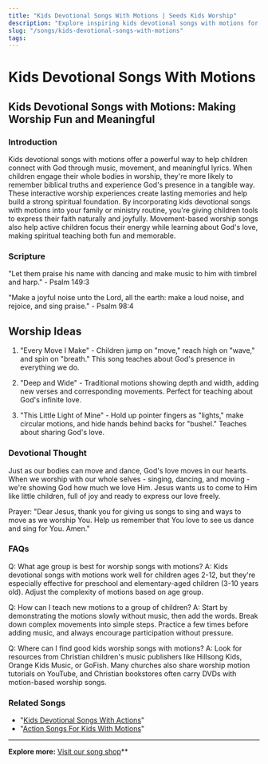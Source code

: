 ```yaml
---
title: "Kids Devotional Songs With Motions | Seeds Kids Worship"
description: "Explore inspiring kids devotional songs with motions for children's worship and faith development. Biblical music resources for families and ministry."
slug: "/songs/kids-devotional-songs-with-motions"
tags:
---
```


# Kids Devotional Songs With Motions

## Kids Devotional Songs with Motions: Making Worship Fun and Meaningful

### Introduction
Kids devotional songs with motions offer a powerful way to help children connect with God through music, movement, and meaningful lyrics. When children engage their whole bodies in worship, they're more likely to remember biblical truths and experience God's presence in a tangible way. These interactive worship experiences create lasting memories and help build a strong spiritual foundation. By incorporating kids devotional songs with motions into your family or ministry routine, you're giving children tools to express their faith naturally and joyfully. Movement-based worship songs also help active children focus their energy while learning about God's love, making spiritual teaching both fun and memorable.

### Scripture
"Let them praise his name with dancing and make music to him with timbrel and harp." - Psalm 149:3

"Make a joyful noise unto the Lord, all the earth: make a loud noise, and rejoice, and sing praise." - Psalm 98:4

## Worship Ideas
1. "Every Move I Make" - Children jump on "move," reach high on "wave," and spin on "breath." This song teaches about God's presence in everything we do.

2. "Deep and Wide" - Traditional motions showing depth and width, adding new verses and corresponding movements. Perfect for teaching about God's infinite love.

3. "This Little Light of Mine" - Hold up pointer fingers as "lights," make circular motions, and hide hands behind backs for "bushel." Teaches about sharing God's love.

### Devotional Thought
Just as our bodies can move and dance, God's love moves in our hearts. When we worship with our whole selves - singing, dancing, and moving - we're showing God how much we love Him. Jesus wants us to come to Him like little children, full of joy and ready to express our love freely.

Prayer: "Dear Jesus, thank you for giving us songs to sing and ways to move as we worship You. Help us remember that You love to see us dance and sing for You. Amen."

### FAQs

Q: What age group is best for worship songs with motions?
A: Kids devotional songs with motions work well for children ages 2-12, but they're especially effective for preschool and elementary-aged children (3-10 years old). Adjust the complexity of motions based on age group.

Q: How can I teach new motions to a group of children?
A: Start by demonstrating the motions slowly without music, then add the words. Break down complex movements into simple steps. Practice a few times before adding music, and always encourage participation without pressure.

Q: Where can I find good kids worship songs with motions?
A: Look for resources from Christian children's music publishers like Hillsong Kids, Orange Kids Music, or GoFish. Many churches also share worship motion tutorials on YouTube, and Christian bookstores often carry DVDs with motion-based worship songs.

### Related Songs

- "[Kids Devotional Songs With Actions](/songs/kids-devotional-songs-with-actions/)"
- "[Action Songs For Kids With Motions](/songs/action-songs-for-kids-with-motions/)"

---

**Explore more:** [Visit our song shop](https://seedskidsworship.com/shop)**

<!-- Schema Markup -->
<script type="application/ld+json">
{
  "@context": "https://schema.org",
  "@type": "MusicRecording",
  "name": "Kids Devotional Songs With Motions",
  "byArtist": {
    "@type": "MusicGroup",
    "name": "Seeds Kids Worship"
  },
  "isFamilyFriendly": true,
  "url": "https://seedskidsworship.com/songs/kids-devotional-songs-with-motions/"
}
</script>